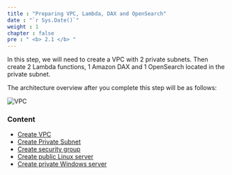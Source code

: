 ```yaml
---
title : "Preparing VPC, Lambda, DAX and OpenSearch"
date : "`r Sys.Date()`"
weight : 1
chapter : false
pre : " <b> 2.1 </b> "
---
```


In this step, we will need to create a VPC with 2 private subnets. Then create 2 Lambda functions, 1 Amazon DAX and 1 OpenSearch located in the private subnet.

The architecture overview after you complete this step will be as follows:

![VPC](/images/arc-01.png)




### Content
  - [Create VPC](2.1.1-createvpc/)
  - [Create Private Subnet](2.1.2-createprivatesubnet/)
  - [Create security group](2.1.4-createsecgroup/)
  - [Create public Linux server](2.1.5-createec2linux/)
  - [Create private Windows server](2.1.6-createec2windows/)
